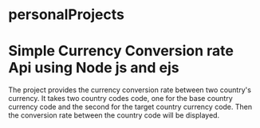 # personalProjects
Simple Currency Conversion rate Api using Node js and ejs
==========================================

The project provides the currency conversion rate between two country's currency.
It takes two country codes code,
one for the base country currency code and 
the second for the target country currency code.
Then the conversion rate between the country code will be displayed.
